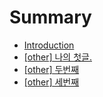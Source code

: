 # Summary

- [Introduction](README.md)
- [[other] 나의 첫글.](./posts/2021-07-11-first-post.md)
- [[other] 두번째](./posts/2021-07-12-second.md)
- [[other] 세번째](./posts/2021-09-24-third_temp.md)
